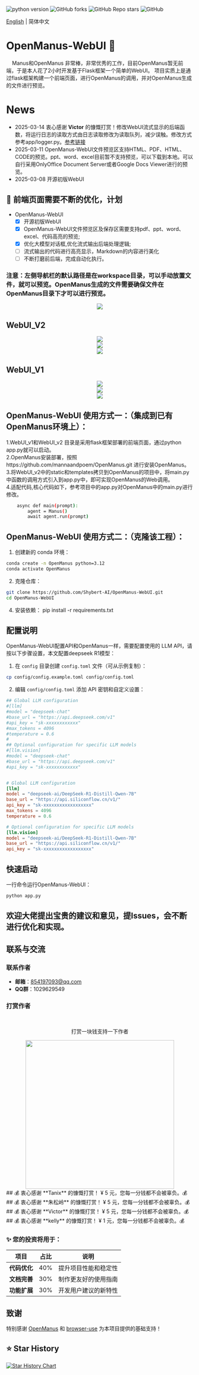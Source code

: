 ![python version](https://img.shields.io/badge/python-3.8+-orange.svg)
![GitHub forks](https://img.shields.io/github/forks/Shybert-AI/OpenManusAI)
![GitHub Repo stars](https://img.shields.io/github/stars/Shybert-AI/OpenManusAI)
![GitHub](https://img.shields.io/github/license/Shybert-AI/OpenManusAI)

[English](README_en.md) | 简体中文

# OpenManus-WebUI 🙋

&nbsp;&nbsp;&nbsp;&nbsp;Manus和OpenManus 非常棒，非常优秀的工作，目前OpenManus暂无前端，于是本人花了2小时开发基于Flask框架一个简单的WebUI。 项目实质上是通过flask框架构建一个前端页面，进行OpenManus的调用，并对OpenManus生成的文件进行预览。


# News
- 2025-03-14 衷心感谢 **Victor** 的慷慨打赏！修改WebUI流式显示的后端函数，将运行日志的读取方式由日志读取修改为读取队列，减少误触。修改方式参考app/logger.py。[参考链接](https://blog.csdn.net/weixin_43509698/article/details/146269360)
- 2025-03-11 OpenManus-WebUI文件预览区支持HTML、PDF、HTML、CODE的预览。ppt、word、excel目前暂不支持预览，可以下载到本地。可以自行采用OnlyOffice Document Server或者Google Docs Viewer进行的预览。
- 2025-03-08 开源初版WebUI

## 📑 前端页面需要不断的优化，计划
- OpenManus-WebUI
    - [x] 开源初版WebUI
    - [x] OpenManus-WebUI文件预览区及保存区需要支持pdf、ppt、word、excel、代码高亮的预览;    
    - [x] 优化大模型对话框,优化流式输出后端处理逻辑;    
    - [ ] 流式输出的代码进行高亮显示，Markdown的内容进行美化
    - [ ] 不断打磨前后端，完成自动化执行。
### 注意：左侧导航栏的默认路径是在workspace目录，可以手动放置文件，就可以预览。OpenManus生成的文件需要确保文件在OpenManus目录下才可以进行预览。
<div align="center">
    <img src="./assets/daohang.jpg">
</div>

## WebUI_V2
<div align="center">
    <img src="./assets/pdf.jpg">
</div>
<div align="center">
    <img src="./assets/html.jpg">
</div>
<div align="center">
    <img src="./assets/code.jpg">
</div>

## WebUI_V1
<div align="center">
    <img src="./assets/1.jpg">
</div>
<div align="center">
    <img src="./assets/2.jpg">
</div>
<div align="center">
    <img src="./assets/3.jpg">
</div>


## OpenManus-WebUI 使用方式一：（集成到已有OpenManus环境上）：
   1.WebUI_v1和WebUI_v2 目录是采用flask框架部署的前端页面，通过python app.py就可以启动。    
   2.OpenManus安装部署，按照https://github.com/mannaandpoem/OpenManus.git 进行安装OpenManus。  
   3.将WebUI_v2中的static和templates拷贝到OpenManus的项目中，将main.py中函数的调用方式引入到app.py中，即可实现OpenManus的Web调用。   
   4.适配代码,核心代码如下，参考项目中的app.py对OpenManus中的main.py进行修改。    


```bash
    async def main(prompt):
        agent = Manus()
        await agent.run(prompt)
```

##  OpenManus-WebUI 使用方式二：（克隆该工程）：

1. 创建新的 conda 环境：

```bash
conda create -n OpenManus python=3.12
conda activate OpenManus
```

2. 克隆仓库：
```bash
git clone https://github.com/Shybert-AI/OpenManus-WebUI.git
cd OpenManus-WebUI
```
4. 安装依赖：
pip install -r requirements.txt

## 配置说明

OpenManus-WebUI配置API和OpenManus一样，需要配置使用的 LLM API，请按以下步骤设置，本文配置deepseek R1模型：

1. 在 `config` 目录创建 `config.toml` 文件（可从示例复制）：

```bash
cp config/config.example.toml config/config.toml
```

2. 编辑 `config/config.toml` 添加 API 密钥和自定义设置：

```toml
## Global LLM configuration
#[llm]
#model = "deepseek-chat"
#base_url = "https://api.deepseek.com/v1"
#api_key = "sk-xxxxxxxxxxxx"
#max_tokens = 4096
#temperature = 0.6
#
## Optional configuration for specific LLM models
#[llm.vision]
#model = "deepseek-chat"
#base_url = "https://api.deepseek.com/v1"
#api_key = "sk-xxxxxxxxxxxx"


# Global LLM configuration
[llm]
model = "deepseek-ai/DeepSeek-R1-Distill-Qwen-7B"
base_url = "https://api.siliconflow.cn/v1/"
api_key = "sk-xxxxxxxxxxxxxxxxxx"
max_tokens = 4096
temperature = 0.6

# Optional configuration for specific LLM models
[llm.vision]
model = "deepseek-ai/DeepSeek-R1-Distill-Qwen-7B"
base_url = "https://api.siliconflow.cn/v1/"
api_key = "sk-xxxxxxxxxxxxxxxxxx"
```

## 快速启动

一行命令运行OpenManus-WebUI：

```bash
python app.py
```
## 欢迎大佬提出宝贵的建议和意见，提Issues，会不断进行优化和实现。
## 联系与交流

### 联系作者
- **邮箱**：854197093@qq.com
- **QQ群**：1029629549

### 打赏作者
<br/>
<div align="center">
<p>打赏一块钱支持一下作者</p>
<div align="center">
    <img src="./assets/dashang.jpg" width="400" height="400">
</div>
</div>
## 💰 衷心感谢 **Tanix** 的慷慨打赏！  ¥ 5 元，您每一分钱都不会被辜负。💰    
## 💰 衷心感谢 **朱松岭** 的慷慨打赏！  ¥ 5 元，您每一分钱都不会被辜负。💰     
## 💰 衷心感谢 **Victor** 的慷慨打赏！  ¥ 5 元，您每一分钱都不会被辜负。💰    
## 💰 衷心感谢 **kelly** 的慷慨打赏！  ¥ 1 元，您每一分钱都不会被辜负。💰    


### ✨ 您的投资将用于：

<div align="center">

|       项目      |  占比  |           说明          |
|:---------------:|:------:|:-----------------------:|
| **代码优化**     | 40%    | <div align="center">提升项目性能和稳定性</div> |
| **文档完善**     | 30%    | <div align="center">制作更友好的使用指南</div> |
| **功能扩展**     | 30%    | <div align="center">开发用户建议的新特性</div> |

</div>


## 致谢

特别感谢 [OpenManus](https://github.com/mannaandpoem/OpenManus)
和 [browser-use](https://github.com/browser-use/browser-use) 为本项目提供的基础支持！

## ⭐ Star History

[![Star History Chart](https://api.star-history.com/svg?repos=Shybert-AI/OpenManus-WebUI&type=Date)](https://star-history.com/#Shybert-AI/OpenManus-WebUI&Date)
